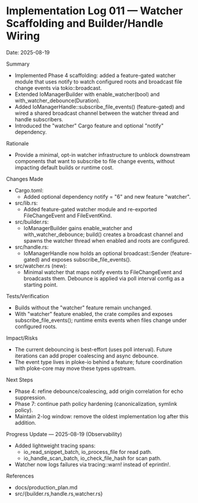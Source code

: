 # Implementation Log 011 — Watcher Scaffolding and Builder/Handle Wiring

Date: 2025-08-19

Summary
- Implemented Phase 4 scaffolding: added a feature-gated watcher module that uses notify to watch configured roots and broadcast file change events via tokio::broadcast.
- Extended IoManagerBuilder with enable_watcher(bool) and with_watcher_debounce(Duration).
- Added IoManagerHandle::subscribe_file_events() (feature-gated) and wired a shared broadcast channel between the watcher thread and handle subscribers.
- Introduced the "watcher" Cargo feature and optional "notify" dependency.

Rationale
- Provide a minimal, opt-in watcher infrastructure to unblock downstream components that want to subscribe to file change events, without impacting default builds or runtime cost.

Changes Made
- Cargo.toml:
  - Added optional dependency notify = "6" and new feature "watcher".
- src/lib.rs:
  - Added feature-gated watcher module and re-exported FileChangeEvent and FileEventKind.
- src/builder.rs:
  - IoManagerBuilder gains enable_watcher and with_watcher_debounce; build() creates a broadcast channel and spawns the watcher thread when enabled and roots are configured.
- src/handle.rs:
  - IoManagerHandle now holds an optional broadcast::Sender<FileChangeEvent> (feature-gated) and exposes subscribe_file_events().
- src/watcher.rs (new):
  - Minimal watcher that maps notify events to FileChangeEvent and broadcasts them. Debounce is applied via poll interval config as a starting point.

Tests/Verification
- Builds without the "watcher" feature remain unchanged.
- With "watcher" feature enabled, the crate compiles and exposes subscribe_file_events(); runtime emits events when files change under configured roots.

Impact/Risks
- The current debouncing is best-effort (uses poll interval). Future iterations can add proper coalescing and async debounce.
- The event type lives in ploke-io behind a feature; future coordination with ploke-core may move these types upstream.

Next Steps
- Phase 4: refine debounce/coalescing, add origin correlation for echo suppression.
- Phase 7: continue path policy hardening (canonicalization, symlink policy).
- Maintain 2-log window: remove the oldest implementation log after this addition.

Progress Update — 2025-08-19 (Observability)
- Added lightweight tracing spans:
  - io_read_snippet_batch, io_process_file for read path.
  - io_handle_scan_batch, io_check_file_hash for scan path.
- Watcher now logs failures via tracing::warn! instead of eprintln!.

References
- docs/production_plan.md
- src/{builder.rs,handle.rs,watcher.rs}
